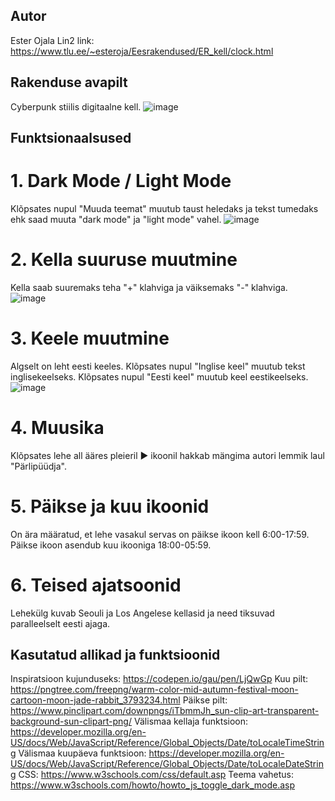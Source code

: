 ## Autor
Ester Ojala
Lin2 link: https://www.tlu.ee/~esteroja/Eesrakendused/ER_kell/clock.html
## Rakenduse avapilt
Cyberpunk stiilis digitaalne kell.
![image](https://github.com/esteroja/Eesrakendused_kodutoo-1/assets/146342718/14819fd3-a400-4c58-8afe-50cdca509038)
## Funktsionaalsused
# 1. Dark Mode / Light Mode
Klõpsates nupul "Muuda teemat" muutub taust heledaks ja tekst tumedaks ehk saad muuta "dark mode" ja "light mode" vahel.
![image](https://github.com/esteroja/Eesrakendused_kodutoo-1/assets/146342718/dac1c1af-ecce-4323-b0ee-d644e109f1a6)
# 2. Kella suuruse muutmine
Kella saab suuremaks teha "+" klahviga ja väiksemaks "-" klahviga.
![image](https://github.com/esteroja/Eesrakendused_kodutoo-1/assets/146342718/524beae2-bd40-4b08-b815-e37c3ede764c)
# 3. Keele muutmine
Algselt on leht eesti keeles. Klõpsates nupul "Inglise keel" muutub tekst inglisekeelseks. Klõpsates nupul "Eesti keel" muutub keel eestikeelseks.
![image](https://github.com/esteroja/Eesrakendused_kodutoo-1/assets/146342718/118837d6-6a53-4898-bb8b-274e841af515)
# 4. Muusika
Klõpsates lehe all ääres pleieril ▶ ikoonil hakkab mängima autori lemmik laul "Pärlipüüdja".
# 5. Päikse ja kuu ikoonid
On ära määratud, et lehe vasakul servas on päikse ikoon kell 6:00-17:59. Päikse ikoon asendub kuu ikooniga 18:00-05:59.

# 6. Teised ajatsoonid
Lehekülg kuvab Seouli ja Los Angelese kellasid ja need tiksuvad paralleelselt eesti ajaga.
## Kasutatud allikad ja funktsioonid
Inspiratsioon kujunduseks: https://codepen.io/gau/pen/LjQwGp
Kuu pilt: https://pngtree.com/freepng/warm-color-mid-autumn-festival-moon-cartoon-moon-jade-rabbit_3793234.html
Päikse pilt: https://www.pinclipart.com/downpngs/iTbmmJh_sun-clip-art-transparent-background-sun-clipart-png/
Välismaa kellaja funktsioon: https://developer.mozilla.org/en-US/docs/Web/JavaScript/Reference/Global_Objects/Date/toLocaleTimeString
Välismaa kuupäeva funktsioon: https://developer.mozilla.org/en-US/docs/Web/JavaScript/Reference/Global_Objects/Date/toLocaleDateString 
CSS: https://www.w3schools.com/css/default.asp 
Teema vahetus: https://www.w3schools.com/howto/howto_js_toggle_dark_mode.asp
